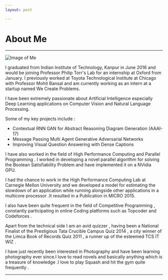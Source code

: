 ```yaml
---
layout: post

---
```




# About Me
---------

![Image of Me](https://warahul.github.io/static/images/fig4.jpg)

I graduated from Indian Institute of Technology, Kanpur in June 2016 and would be joining Professor Philip Torr's Lab for an internship at Oxford from January. I previously worked at Toyota Technological Institute at Chicago with Professor Mohit Bansal and am currently working as an intern at a startup named We Create Problems.

I have been extremely passionate about Artificial Intelligence especially Deep Learning applications on Computer Vision and Natural Language Processing.

Some of my key projects include :

* Contextual RNN GAN for Abstract Reasoning Diagram Generation (AAAI-17)
* Message Passing Multi Agent Generative Adversarial Networks
* Improving Visual Question Answering with Dense Captions

I have also worked in the field of High Performance Computing and Parallel Programming . I worked in developing a novel parallel algorithm for solving the Boolean Satisfiability Problem and have implemented it on a NVidia GPU.

I had the chance to work in the High Performance Computing Lab at Carnegie Mellon University and we developed a model for estimating the slowdown of an application while running alongside other applications in a multicore processor .It resulted in a Publication in MICRO 2015.

I also have been quite frequent in the field of Competitive Programming , constantly participating in online Coding platforms such as Topcoder and Codeforces .

Apart from the technical side I am an avid quizzer , having been a National Finalist of the Prestigious Tata Crucible Campus Quiz 2014 , a city winner of the Limca Book of Records Quiz 2011 , a runner up of the esteemed TCS IT WIZ .

I have just recently been interested in Photography and have been learning photography ever since.I love to read novels and basically anything which is a treasure of knowledge .I love to play Squash and hit the gym quite frequently .

------
